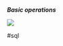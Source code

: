 
***Basic operations***

![](https://lh5.googleusercontent.com/ton42ULkMLF96YmxG8y7A6iOw6Yjd8CXKfUxn6czUpvoI5gHuTrOEuZDiSoxn8gF8_ISV8RzOBzO5CbfDS7lkT8RfV9qyooGi7cZqcrNThHQ7vKXCKo_3sYJ3BX3AZwLYqkGu7HIqxXL9D3Xe-vy4c0)

#sql
